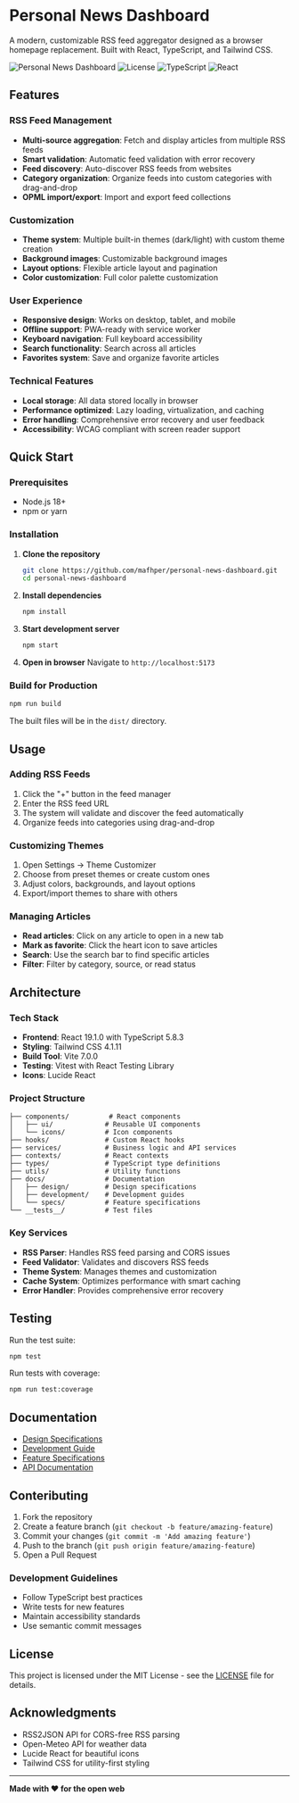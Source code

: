 # Personal News Dashboard

A modern, customizable RSS feed aggregator designed as a browser homepage replacement. Built with React, TypeScript, and Tailwind CSS.

![Personal News Dashboard](https://img.shields.io/badge/version-1.0.0-blue.svg)
![License](https://img.shields.io/badge/license-MIT-green.svg)
![TypeScript](https://img.shields.io/badge/TypeScript-5.8.3-blue.svg)
![React](https://img.shields.io/badge/React-19.1.0-blue.svg)

## Features

### RSS Feed Management

- **Multi-source aggregation**: Fetch and display articles from multiple RSS feeds
- **Smart validation**: Automatic feed validation with error recovery
- **Feed discovery**: Auto-discover RSS feeds from websites
- **Category organization**: Organize feeds into custom categories with drag-and-drop
- **OPML import/export**: Import and export feed collections

### Customization

- **Theme system**: Multiple built-in themes (dark/light) with custom theme creation
- **Background images**: Customizable background images
- **Layout options**: Flexible article layout and pagination
- **Color customization**: Full color palette customization

### User Experience

- **Responsive design**: Works on desktop, tablet, and mobile
- **Offline support**: PWA-ready with service worker
- **Keyboard navigation**: Full keyboard accessibility
- **Search functionality**: Search across all articles
- **Favorites system**: Save and organize favorite articles

### Technical Features

- **Local storage**: All data stored locally in browser
- **Performance optimized**: Lazy loading, virtualization, and caching
- **Error handling**: Comprehensive error recovery and user feedback
- **Accessibility**: WCAG compliant with screen reader support

## Quick Start

### Prerequisites

- Node.js 18+
- npm or yarn

### Installation

1. **Clone the repository**

   ```bash
   git clone https://github.com/mafhper/personal-news-dashboard.git
   cd personal-news-dashboard
   ```

2. **Install dependencies**

   ```bash
   npm install
   ```

3. **Start development server**

   ```bash
   npm start
   ```

4. **Open in browser**
   Navigate to `http://localhost:5173`

### Build for Production

```bash
npm run build
```

The built files will be in the `dist/` directory.

## Usage

### Adding RSS Feeds

1. Click the "+" button in the feed manager
2. Enter the RSS feed URL
3. The system will validate and discover the feed automatically
4. Organize feeds into categories using drag-and-drop

### Customizing Themes

1. Open Settings → Theme Customizer
2. Choose from preset themes or create custom ones
3. Adjust colors, backgrounds, and layout options
4. Export/import themes to share with others

### Managing Articles

- **Read articles**: Click on any article to open in a new tab
- **Mark as favorite**: Click the heart icon to save articles
- **Search**: Use the search bar to find specific articles
- **Filter**: Filter by category, source, or read status

## Architecture

### Tech Stack

- **Frontend**: React 19.1.0 with TypeScript 5.8.3
- **Styling**: Tailwind CSS 4.1.11
- **Build Tool**: Vite 7.0.0
- **Testing**: Vitest with React Testing Library
- **Icons**: Lucide React

### Project Structure

```
├── components/          # React components
│   ├── ui/             # Reusable UI components
│   └── icons/          # Icon components
├── hooks/              # Custom React hooks
├── services/           # Business logic and API services
├── contexts/           # React contexts
├── types/              # TypeScript type definitions
├── utils/              # Utility functions
├── docs/               # Documentation
│   ├── design/         # Design specifications
│   ├── development/    # Development guides
│   └── specs/          # Feature specifications
└── __tests__/          # Test files
```

### Key Services

- **RSS Parser**: Handles RSS feed parsing and CORS issues
- **Feed Validator**: Validates and discovers RSS feeds
- **Theme System**: Manages themes and customization
- **Cache System**: Optimizes performance with smart caching
- **Error Handler**: Provides comprehensive error recovery

## Testing

Run the test suite:

```bash
npm test
```

Run tests with coverage:

```bash
npm run test:coverage
```

## Documentation

- [Design Specifications](docs/design/)
- [Development Guide](docs/development/)
- [Feature Specifications](docs/specs/)
- [API Documentation](docs/api/)

## Conteributing

1. Fork the repository
2. Create a feature branch (`git checkout -b feature/amazing-feature`)
3. Commit your changes (`git commit -m 'Add amazing feature'`)
4. Push to the branch (`git push origin feature/amazing-feature`)
5. Open a Pull Request

### Development Guidelines

- Follow TypeScript best practices
- Write tests for new features
- Maintain accessibility standards
- Use semantic commit messages

## License

This project is licensed under the MIT License - see the [LICENSE](LICENSE) file for details.

## Acknowledgments

- RSS2JSON API for CORS-free RSS parsing
- Open-Meteo API for weather data
- Lucide React for beautiful icons
- Tailwind CSS for utility-first styling

---

**Made with ❤️ for the open web**
